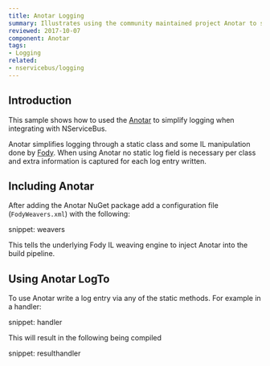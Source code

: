 ```yaml
---
title: Anotar Logging
summary: Illustrates using the community maintained project Anotar to simplify logging.
reviewed: 2017-10-07
component: Anotar
tags:
- Logging
related:
- nservicebus/logging
---
```



## Introduction

This sample shows how to used the [Anotar](https://github.com/Fody/Anotar) to simplify logging when integrating with NServiceBus.

Anotar simplifies logging through a static class and some IL manipulation done by [Fody](https://github.com/Fody). When using Anotar no static log field is necessary per class and extra information is captured for each log entry written.


## Including Anotar

After adding the Anotar NuGet package add a configuration file (`FodyWeavers.xml`) with the following:

snippet: weavers

This tells the underlying Fody IL weaving engine to inject Anotar into the build pipeline.


## Using Anotar LogTo

To use Anotar write a log entry via any of the static methods. For example in a handler:

snippet: handler

This will result in the following being compiled

snippet: resulthandler